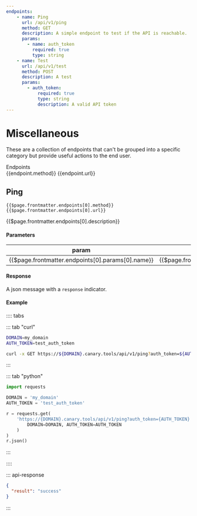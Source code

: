 ```yaml
---
endpoints:
    - name: Ping
      url: /api/v1/ping
      method: GET
      description: A simple endpoint to test if the API is reachable.
      params:
        - name: auth_token
          required: true
          type: string
    - name: Test
      url: /api/v1/test
      method: POST
      description: A test
      params:
        - auth_token:
            required: true
            type: string
            description: A valid API token
---
```


# Miscellaneous

These are a collection of endpoints that can't be grouped into a specific category but provide useful actions to the end user.

<div class="endpoints language-">
    <div class="header">Endpoints</div>
    <div class="content">
        <div v-for="endpoint in $page.frontmatter.endpoints" class="endpoint">
            <span class="method" :class="endpoint.method">{{endpoint.method}}</span>
            <span class="url">{{endpoint.url}}</span>
        </div>
    </div>
</div>



## Ping

``{{$page.frontmatter.endpoints[0].method}} {{$page.frontmatter.endpoints[0].url}}``

{{$page.frontmatter.endpoints[0].description}}

#### Parameters

| param | type | required |
| ----- | ---- | -------- |
| {{$page.frontmatter.endpoints[0].params[0].name}}| {{$page.frontmatter.endpoints[0].params[0].type}} |  {{$page.frontmatter.endpoints[0].params[0].required}} |

#### Response

A json message with a `response` indicator.


#### Example

:::: tabs

::: tab "curl"

``` bash
DOMAIN=my_domain
AUTH_TOKEN=test_auth_token

curl -x GET https://${DOMAIN}.canary.tools/api/v1/ping?auth_token=${AUTH_TOKEN}
```

:::


::: tab "python"

``` python
import requests

DOMAIN = 'my_domain'
AUTH_TOKEN = 'test_auth_token'

r = requests.get(
    'https://{DOMAIN}.canary.tools/api/v1/ping?auth_token={AUTH_TOKEN}'.format(
        DOMAIN=DOMAIN, AUTH_TOKEN=AUTH_TOKEN
    )
)
r.json()

```

:::

::::


::: api-response
```json
{
  "result": "success"
}
```
:::

